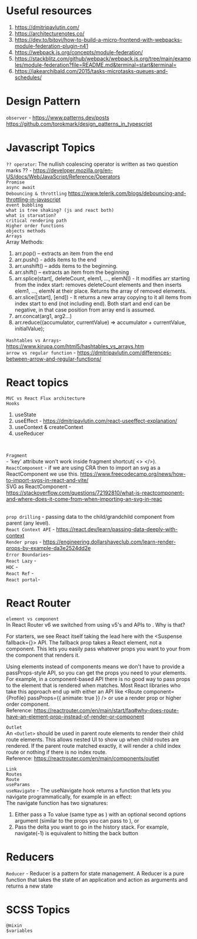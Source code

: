 # Useful resources
  1. https://dmitripavlutin.com/
  2. https://architecturenotes.co/
  3. https://dev.to/bitovi/how-to-build-a-micro-frontend-with-webpacks-module-federation-plugin-n41
  4. https://webpack.js.org/concepts/module-federation/
  5. https://stackblitz.com/github/webpack/webpack.js.org/tree/main/examples/module-federation?file=README.md&terminal=start&terminal=
  6. https://jakearchibald.com/2015/tasks-microtasks-queues-and-schedules/
  
# Design Pattern
`observer` - https://www.patterns.dev/posts
<br>https://github.com/torokmark/design_patterns_in_typescript

# Javascript Topics
`?? operator`: The nullish coalescing operator is written as two question marks ?? - https://developer.mozilla.org/en-US/docs/Web/JavaScript/Reference/Operators <br>
`Promise`<br>
`async await`<br>
`Debouncing & throttling` https://www.telerik.com/blogs/debouncing-and-throttling-in-javascript<br>
`event bubbling`<br>
`what is tree shaking? (js and react both)`<br>
`what is starvation?`<br>
`critical rendering path`<br>
`Higher order functions`<br>
`objects methods`<br>
`Arrays` <br>
Array Methods:
1. arr.pop()  – extracts an item from the end
2. arr.push() - adds items to the end
3. arr.unshift() – adds items to the beginning.
4. arr.shift() – extracts an item from the beginning
5. arr.splice(start[, deleteCount, elem1, ..., elemN]) - It modifies arr starting from the index start: removes deleteCount elements and then inserts elem1, ..., elemN at their place. Returns the array of removed elements.
6. arr.slice([start], [end]) - It returns a new array copying to it all items from index start to end (not including end). Both start and end can be negative, in that case position from array end is assumed.
7. arr.concat(arg1, arg2...)
8. arr.reduce((accumulator, currentValue) => accumulator + currentValue, initialValue);

`Hashtables vs Arrays`- https://www.kirupa.com/html5/hashtables_vs_arrays.htm
<br>`arrow vs regular function` - https://dmitripavlutin.com/differences-between-arrow-and-regular-functions/
# React topics
`MVC vs React Flux architecture`<br>
`Hooks` <br>
1. useState
2. useEffect - https://dmitripavlutin.com/react-useeffect-explanation/
3. useContext & createContext
4. useReducer
<br>

`Fragment`<br> - 'key' attribute won't work inside fragment shortcut( <>  </>).
`ReactComponent` - if we are using CRA then to import an svg as a ReactComponent we use this.
https://www.freecodecamp.org/news/how-to-import-svgs-in-react-and-vite/
<br>SVG as ReactComponent - https://stackoverflow.com/questions/72192810/what-is-reactcomponent-and-where-does-it-come-from-when-importing-an-svg-in-reac

<br>`prop drilling` - passing data to the child/grandchild component from parent (any level).
<br>`React Context API` - https://react.dev/learn/passing-data-deeply-with-context
<br>`Render props` - https://engineering.dollarshaveclub.com/learn-render-props-by-example-da3e2524dd2e
<br>`Error Boundaries`-
<br>`React Lazy` -
<br>`HOC` -
<br>`React Ref` -
<br>`React portal`-


# React Router
`element vs component`<br>
  In React Router v6 we switched from using v5's <Route component> and <Route render> APIs to <Route element>. Why is that?

  For starters, we see React itself taking the lead here with the <Suspense fallback={<Spinner />}> API. The fallback prop takes a React element, not a component.
  This lets you easily pass whatever props you want to your <Spinner> from the component that renders it.

  Using elements instead of components means we don't have to provide a passProps-style API, so you can get the props you need to your elements. For example, in a
  component-based API there is no good way to pass props to the <Profile> element that is rendered when <Route path=":userId" component={Profile} /> matches. Most
  React libraries who take this approach end up with either an API like <Route component={Profile} passProps={{ animate: true }} /> or use a render prop or higher
  order component.<br>
  Reference: https://reactrouter.com/en/main/start/faq#why-does-route-have-an-element-prop-instead-of-render-or-component
  
`Outlet`<br>
  An `<Outlet>` should be used in parent route elements to render their child route elements. This allows nested UI to show up when child routes are rendered. If the     parent route matched exactly, it will render a child index route or nothing if there is no index route.<br>
  Reference: https://reactrouter.com/en/main/components/outlet

`Link`<br>
`Routes`<br>
`Route`<br>
`useParams`<br>
`useNavigate` - The useNavigate hook returns a function that lets you navigate programmatically, for example in an effect: <br>
The navigate function has two signatures: 
1. Either pass a To value (same type as <Link to>) with an optional second options argument (similar to the props you can pass to <Link>), or
2. Pass the delta you want to go in the history stack. For example, navigate(-1) is equivalent to hitting the back button

  # Reducers
  `Reducer` - Reducer is a pattern for state management. A Reducer is a pure function that takes the state of an application and action as arguments and returns a new state
  # SCSS Topics

  `@mixin`<br>
  `$variables`<br>
